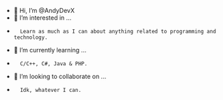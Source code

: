 - 👋 Hi, I’m @AndyDevX
- 👀 I’m interested in ...
-       Learn as much as I can about anything related to programming and technology.
- 🌱 I’m currently learning ...
-       C/C++, C#, Java & PHP.
- 💞️ I’m looking to collaborate on ...
-       Idk, whatever I can.

<!---
AndyDevX/AndyDevX is a ✨ special ✨ repository because its `README.md` (this file) appears on your GitHub profile.
You can click the Preview link to take a look at your changes.
--->
